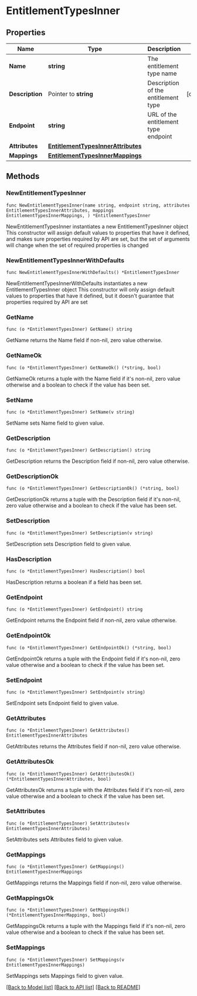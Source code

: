 # EntitlementTypesInner

## Properties

Name | Type | Description | Notes
------------ | ------------- | ------------- | -------------
**Name** | **string** | The entitlement type name | 
**Description** | Pointer to **string** | Description of the entitlement type | [optional] 
**Endpoint** | **string** | URL of the entitlement type endpoint | 
**Attributes** | [**EntitlementTypesInnerAttributes**](EntitlementTypesInnerAttributes.md) |  | 
**Mappings** | [**EntitlementTypesInnerMappings**](EntitlementTypesInnerMappings.md) |  | 

## Methods

### NewEntitlementTypesInner

`func NewEntitlementTypesInner(name string, endpoint string, attributes EntitlementTypesInnerAttributes, mappings EntitlementTypesInnerMappings, ) *EntitlementTypesInner`

NewEntitlementTypesInner instantiates a new EntitlementTypesInner object
This constructor will assign default values to properties that have it defined,
and makes sure properties required by API are set, but the set of arguments
will change when the set of required properties is changed

### NewEntitlementTypesInnerWithDefaults

`func NewEntitlementTypesInnerWithDefaults() *EntitlementTypesInner`

NewEntitlementTypesInnerWithDefaults instantiates a new EntitlementTypesInner object
This constructor will only assign default values to properties that have it defined,
but it doesn't guarantee that properties required by API are set

### GetName

`func (o *EntitlementTypesInner) GetName() string`

GetName returns the Name field if non-nil, zero value otherwise.

### GetNameOk

`func (o *EntitlementTypesInner) GetNameOk() (*string, bool)`

GetNameOk returns a tuple with the Name field if it's non-nil, zero value otherwise
and a boolean to check if the value has been set.

### SetName

`func (o *EntitlementTypesInner) SetName(v string)`

SetName sets Name field to given value.


### GetDescription

`func (o *EntitlementTypesInner) GetDescription() string`

GetDescription returns the Description field if non-nil, zero value otherwise.

### GetDescriptionOk

`func (o *EntitlementTypesInner) GetDescriptionOk() (*string, bool)`

GetDescriptionOk returns a tuple with the Description field if it's non-nil, zero value otherwise
and a boolean to check if the value has been set.

### SetDescription

`func (o *EntitlementTypesInner) SetDescription(v string)`

SetDescription sets Description field to given value.

### HasDescription

`func (o *EntitlementTypesInner) HasDescription() bool`

HasDescription returns a boolean if a field has been set.

### GetEndpoint

`func (o *EntitlementTypesInner) GetEndpoint() string`

GetEndpoint returns the Endpoint field if non-nil, zero value otherwise.

### GetEndpointOk

`func (o *EntitlementTypesInner) GetEndpointOk() (*string, bool)`

GetEndpointOk returns a tuple with the Endpoint field if it's non-nil, zero value otherwise
and a boolean to check if the value has been set.

### SetEndpoint

`func (o *EntitlementTypesInner) SetEndpoint(v string)`

SetEndpoint sets Endpoint field to given value.


### GetAttributes

`func (o *EntitlementTypesInner) GetAttributes() EntitlementTypesInnerAttributes`

GetAttributes returns the Attributes field if non-nil, zero value otherwise.

### GetAttributesOk

`func (o *EntitlementTypesInner) GetAttributesOk() (*EntitlementTypesInnerAttributes, bool)`

GetAttributesOk returns a tuple with the Attributes field if it's non-nil, zero value otherwise
and a boolean to check if the value has been set.

### SetAttributes

`func (o *EntitlementTypesInner) SetAttributes(v EntitlementTypesInnerAttributes)`

SetAttributes sets Attributes field to given value.


### GetMappings

`func (o *EntitlementTypesInner) GetMappings() EntitlementTypesInnerMappings`

GetMappings returns the Mappings field if non-nil, zero value otherwise.

### GetMappingsOk

`func (o *EntitlementTypesInner) GetMappingsOk() (*EntitlementTypesInnerMappings, bool)`

GetMappingsOk returns a tuple with the Mappings field if it's non-nil, zero value otherwise
and a boolean to check if the value has been set.

### SetMappings

`func (o *EntitlementTypesInner) SetMappings(v EntitlementTypesInnerMappings)`

SetMappings sets Mappings field to given value.



[[Back to Model list]](../README.md#documentation-for-models) [[Back to API list]](../README.md#documentation-for-api-endpoints) [[Back to README]](../README.md)


